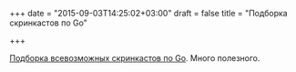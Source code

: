 +++
date = "2015-09-03T14:25:02+03:00"
draft = false
title = "Подборка скринкастов по Go"

+++

<p><a href="http://devfreecasts.org/go/">Подборка всевозможных скринкастов по Go</a>. Много полезного.</p>

